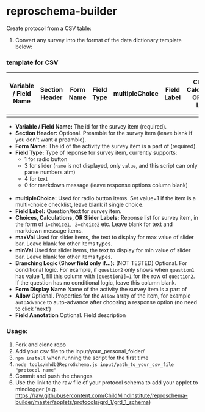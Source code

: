 # reproschema-builder

Create protocol from a CSV table:

1. Convert any survey into the format of the data dictionary template below:


### template for CSV 

Variable / Field Name |	Section Header | Form Name  |	Field Type  |	multipleChoice	| Field Label |	Choices, Calculations, OR Slider Labels | minVal |  maxVal |	Branching Logic (Show field only if...) | Form Display Name | Allow | Field Annotation
|------------| ------------| ------------| ------------| ------------| ------------| ------------| ------------| ------------| ------------|  ------------| ------------|  ------------| 
|          |            |        |            |               |              |              |          |           |        |        |        |          |     

+ **Variable / Field Name:** The id for the survey item (required). <br/>
+ **Section Header:** Optional. Preamble for the survey item (leave blank if you don't want a preamble). <br/>
+ **Form Name:** The id of the activity the survey item is a part of (required). <br/>
+ **Field Type:** Type of reponse for survey item, currently supports: 
  + 1 for radio button
  + 3 for slider (`name` is not displayed, only `value`, and this script can only parse numbers atm)
  + 4 for text 
  + 0 for markdown message (leave response options column blank)
  <br/>
+ **multipleChoice:** Used for radio button items. Set value=1 if the item is a multi-choice checklist, leave blank if single choice. <br/>
+ **Field Label:** Question/text for survey item. <br/>
+ **Choices, Calculations, OR Slider Labels:** Reponse list for survey item, in the form of `1=choice1, 2=choice2` etc. Leave blank for text and markdown message items. <br/>
+ **maxVal** Used for slider items, the text to display for max value of slider bar. Leave blank for other items types. <br/>
+ **minVal** Used for slider items, the text to display for min value of slider bar. Leave blank for other items types.  <br/>
+ **Branching Logic (Show field only if...):** (NOT TESTED) Optional. For conditional logic. For example, if `question2` only shows when `question1` has value 1, fill this column with `[question1]=1` for the row of `question2`. If the question has no conditional logic, leave this column blank. <br/>
+ **Form Display Name** Name of the activity the survey item is a part of <br/>
+ **Allow** Optional. Properties for the `Allow` array of the item, for example `autoAdvance` to auto-advance after choosing a response option (no need to click 'next') <br/>
+ **Field Annotation** Optional. Field description <br/>


### Usage: 
1. Fork and clone repo
1. Add your csv file to the input/your_personal_folder/ 
2. `npm install` when running the script for the first time
3. `node tools/mhdb2ReproSchema.js input/path_to_your_csv_file "protocol name"`
4. Commit and push the changes
5. Use the link to the raw file of your protocol schema to add your applet to mindlogger (e.g. https://raw.githubusercontent.com/ChildMindInstitute/reproschema-builder/master/applets/protocols/grd_1/grd_1_schema) 
